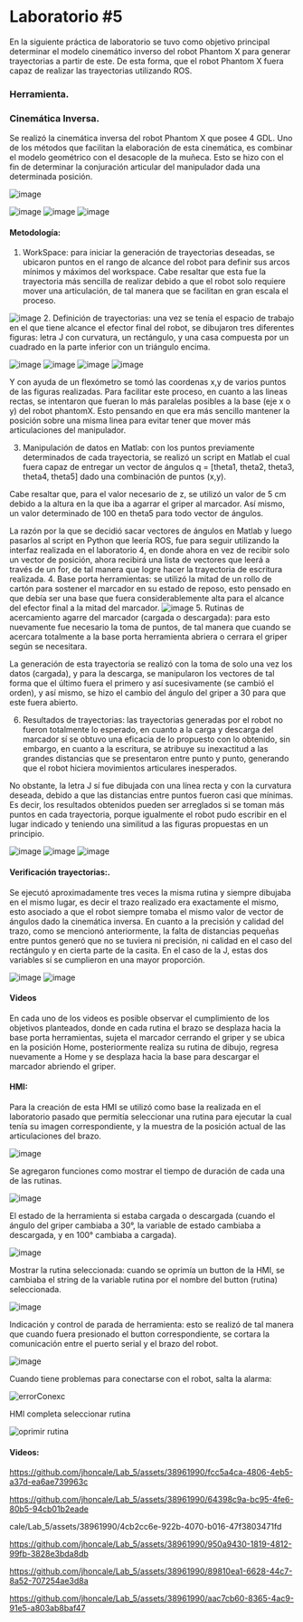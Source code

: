 # Laboratorio #5
En la siguiente práctica de laboratorio se tuvo como objetivo principal determinar el modelo cinemático inverso del robot Phantom X para generar trayectorias a partir de este. De esta forma, que el robot Phantom X fuera capaz de realizar las trayectorias utilizando ROS.
### Herramienta. 


### Cinemática Inversa.
Se realizó la cinemática inversa del robot Phantom X que posee 4 GDL. Uno de los métodos que facilitan la elaboración de esta cinemática, es combinar el modelo geométrico con el desacople de la muñeca. Esto se hizo con el fin de determinar la conjuración articular del manipulador dada una determinada posición.

![image](https://github.com/jhoncale/Lab_5/assets/38961990/8d626ff8-950f-4fcc-93bf-e3a6975c956c)

![image](https://github.com/jhoncale/Lab_5/assets/38961990/d2b6cc48-b3b6-4acd-a5ec-a18cc5cf9866)
![image](https://github.com/jhoncale/Lab_5/assets/38961990/70e6027b-b86a-4f45-8556-e36e6eb85041)
![image](https://github.com/jhoncale/Lab_5/assets/38961990/4411cf6c-78e0-456f-9432-fdd55bd1e872)


#### Metodología: 

1.	WorkSpace: para iniciar la generación de trayectorias deseadas, se ubicaron puntos en el rango de alcance del robot para definir sus arcos mínimos y máximos del workspace. Cabe resaltar que esta fue la trayectoria más sencilla de realizar debido a que el robot solo requiere mover una articulación, de tal manera que se facilitan en gran escala el proceso.

![image](https://github.com/jhoncale/Lab_5/assets/38961990/65e6b7e7-7fbf-4418-8593-bb00e708dc7e)
2.	Definición de trayectorias: una vez se tenía el espacio de trabajo en el que tiene alcance el efector final del robot, se dibujaron tres diferentes figuras: letra J con curvatura, un rectángulo, y una casa compuesta por un cuadrado en la parte inferior con un triángulo encima.
  
  
![image](https://github.com/jhoncale/Lab_5/assets/38961990/579051ca-70b6-41e7-9e31-2469451473f5)
![image](https://github.com/jhoncale/Lab_5/assets/38961990/8512a031-fca4-4341-a361-d2b2e9b2a66c)
![image](https://github.com/jhoncale/Lab_5/assets/38961990/e95200eb-e930-46fb-9989-319d689fd57b)
![image](https://github.com/jhoncale/Lab_5/assets/38961990/55b0d5ba-7d44-43ba-8974-0836b4a22675)

Y con ayuda de un flexómetro se tomó las coordenas x,y de varios puntos de las figuras realizadas. Para facilitar este proceso, en cuanto a las lineas rectas, se intentaron que fueran lo más paralelas posibles a la base (eje x o y) del robot phantomX. Esto pensando en que era más sencillo mantener la posición sobre una misma linea para evitar tener que mover más articulaciones del manipulador. 

3.	Manipulación de datos en Matlab: con los puntos previamente determinados de cada trayectoria, se realizó un script en Matlab el cual fuera capaz de entregar un vector de ángulos q = [theta1, theta2, theta3, theta4, theta5] dado una combinación de puntos (x,y). 

Cabe resaltar que, para el valor necesario de z, se utilizó un valor de 5 cm debido a la altura en la que iba a agarrar el griper al marcador. Así mismo, un valor determinado de 100 en theta5 para todo vector de ángulos.  

La razón por la que se decidió sacar vectores de ángulos en Matlab y luego pasarlos al script en Python que leería ROS, fue para seguir utilizando la interfaz realizada en el laboratorio 4, en donde ahora en vez de recibir solo un vector de posición, ahora recibirá una lista de vectores que leerá a través de un for, de tal manera que logre hacer la trayectoria de escritura realizada.
4.	Base porta herramientas: se utilizó la mitad de un rollo de cartón para sostener el marcador en su estado de reposo, esto pensado en que debía ser una base que fuera considerablemente alta para el alcance del efector final a la mitad del marcador.
![image](https://github.com/jhoncale/Lab_5/assets/38961990/953b49bb-3770-406b-ad4b-3e8b48362a6e)
5.	Rutinas de acercamiento agarre del marcador (cargada o descargada): para esto nuevamente fue necesario la toma de puntos, de tal manera que cuando se acercara totalmente a la base porta herramienta abriera o cerrara el griper según se necesitara. 

La generación de esta trayectoria se realizó con la toma de solo una vez los datos (cargada), y para la descarga, se manipularon los vectores de tal forma que el último fuera el primero y así sucesivamente (se cambió el orden), y así mismo, se hizo el cambio del ángulo del griper a 30 para que este fuera abierto. 

6.	Resultados de trayectorias: las trayectorias generadas por el robot no fueron totalmente lo esperado, en cuanto a la carga y descarga del marcador sí se obtuvo una eficacia de lo propuesto con lo obtenido, sin embargo, en cuanto a la escritura, se atribuye su inexactitud a las grandes distancias que se presentaron entre punto y punto, generando que el robot hiciera movimientos articulares inesperados. 

No obstante, la letra J sí fue dibujada con una línea recta y con la curvatura deseada, debido a que las distancias entre puntos fueron casi que mínimas. Es decir, los resultados obtenidos pueden ser arreglados si se toman más puntos en cada trayectoria, porque igualmente el robot pudo escribir en el lugar indicado y teniendo una similitud a las figuras propuestas en un principio. 

![image](https://github.com/jhoncale/Lab_5/assets/38961990/2cda73ee-9a90-4d5e-9b78-21423ad3a02b)
![image](https://github.com/jhoncale/Lab_5/assets/38961990/99d87ad5-0008-4e42-85e9-4caa359f65fe)
![image](https://github.com/jhoncale/Lab_5/assets/38961990/02d09c95-1b30-4fe7-81c8-b59f80234d7f)



#### Verificación trayectorias:.

Se ejecutó aproximadamente tres veces la misma rutina y siempre dibujaba en el mismo lugar, es decir el trazo realizado era exactamente el mismo, esto asociado a que el robot siempre tomaba el mismo valor de vector de ángulos dado la cinemática inversa. 
En cuanto a la precisión y calidad del trazo, como se mencionó anteriormente, la falta de distancias pequeñas entre puntos generó que no se tuviera ni precisión, ni calidad en el caso del rectángulo y en cierta parte de la casita. En el caso de la J, estas dos variables sí se cumplieron en una mayor proporción. 

![image](https://github.com/jhoncale/Lab_5/assets/38961990/5b45ac27-05bd-424e-b798-943d6d0a4a1c)
![image](https://github.com/jhoncale/Lab_5/assets/38961990/559ac8d7-2b00-4b14-8d66-440512cdf55d)



#### Videos
En cada uno de los videos es posible observar el cumplimiento de los objetivos planteados, donde en cada rutina el brazo se desplaza hacia la base porta herramientas, sujeta el marcador cerrando el griper y se ubica en la posición Home, posteriormente realiza su rutina de dibujo, regresa nuevamente a Home y se desplaza hacia la base para descargar el marcador abriendo el griper.


#### HMI:

Para la creación de esta HMI se utilizó como base la realizada en el laboratorio pasado que permitía seleccionar una rutina para ejecutar la cual tenía su imagen correspondiente, y la muestra de la posición actual de las articulaciones del brazo. 
  
  
![image](https://github.com/jhoncale/Lab_5/assets/38961990/114f4dba-da15-4e36-a0ff-a86d447831aa)

Se agregaron funciones como mostrar el tiempo de duración de cada una de las rutinas.
  
  
![image](https://github.com/jhoncale/Lab_5/assets/38961990/152748fe-884c-4852-8090-2ad265012cde)
  
  
El estado de la herramienta si estaba cargada o descargada (cuando el ángulo del griper cambiaba a 30°, la variable de estado cambiaba a descargada, y en 100° cambiaba a cargada).
  
  
![image](https://github.com/jhoncale/Lab_5/assets/38961990/4dfb62e2-1710-4d01-8074-94179fd0c7cf)
  
  
Mostrar la rutina seleccionada: cuando se oprimía un button de la HMI, se cambiaba el string de la variable rutina por el nombre del button (rutina) seleccionada.
  
  
![image](https://github.com/jhoncale/Lab_5/assets/38961990/ea44090b-30df-44a8-b5bb-c90a7269968c)
  
  
Indicación y control de parada de herramienta: esto se realizó de tal manera que cuando fuera presionado el button correspondiente, se cortara la comunicación entre el puerto serial y el brazo del robot. 
  
  
![image](https://github.com/jhoncale/Lab_5/assets/38961990/22933180-0a76-4547-8234-a221a8e32339)
  
  
Cuando tiene problemas para conectarse con el robot, salta la alarma: 
  
  
![errorConexc](https://github.com/jhoncale/Lab_5/assets/38961990/e244eb11-bfb8-4c62-80cb-a3e3117574d2)
  
  
HMI completa seleccionar rutina
  
  
![oprimir rutina](https://github.com/jhoncale/Lab_5/assets/38961990/18c8d4fc-41e9-4bd4-b2c3-2abe7df97f7b)

#### Videos:




https://github.com/jhoncale/Lab_5/assets/38961990/fcc5a4ca-4806-4eb5-a37d-ea6ae739963c



https://github.com/jhoncale/Lab_5/assets/38961990/64398c9a-bc95-4fe6-80b5-94cb01b2eade

cale/Lab_5/assets/38961990/4cb2cc6e-922b-4070-b016-47f3803471fd


https://github.com/jhoncale/Lab_5/assets/38961990/950a9430-1819-4812-99fb-3828e3bda8db




https://github.com/jhoncale/Lab_5/assets/38961990/89810ea1-6628-44c7-8a52-707254ae3d8a





https://github.com/jhoncale/Lab_5/assets/38961990/aac7cb60-8365-4ac9-91e5-a803ab8baf47

